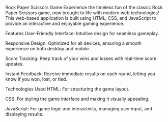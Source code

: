 Rock Paper Scissors Game
Experience the timeless fun of the classic Rock Paper Scissors game, now brought to life with modern web technologies! This web-based application is built using HTML, CSS, and JavaScript to provide an interactive and enjoyable gaming experience.

Features
User-Friendly Interface: Intuitive design for seamless gameplay.

Responsive Design: Optimized for all devices, ensuring a smooth experience on both desktop and mobile.

Score Tracking: Keep track of your wins and losses with real-time score updates.

Instant Feedback: Receive immediate results on each round, letting you know if you won, lost, or tied.

Technologies Used
HTML: For structuring the game layout.

CSS: For styling the game interface and making it visually appealing.

JavaScript: For game logic and interactivity, managing user input, and displaying results.